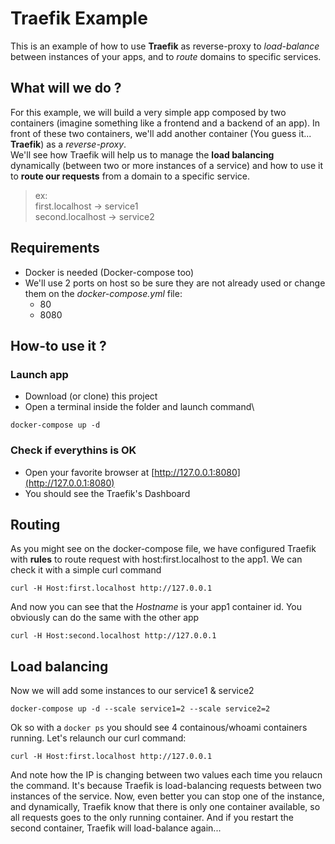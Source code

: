 # Traefik Example

This is an example of how to use **Traefik** as reverse-proxy to _load-balance_ between instances of your apps, and to _route_ domains to specific services.

## What will we do ?
For this example, we will build a very simple app composed by two containers (imagine something like a frontend and a backend of an app).
In front of these two containers, we'll add another container (You guess it... **Traefik**) as a _reverse-proxy_.\
We'll see how Traefik will help us to manage the **load balancing** dynamically (between two or more instances of a service) and how to use it to **route our requests** from a domain  to a specific service.  
> ex:  \
> first.localhost -> service1\
> second.localhost -> service2

## Requirements
- Docker is needed (Docker-compose too)
- We'll use 2 ports on host so be sure they are not already used or change them on the _docker-compose.yml_ file:
	- 80
	- 8080

## How-to use it ?

### Launch app

- Download (or clone) this project
- Open a terminal inside the folder and launch command\

```
docker-compose up -d
```
### Check if everythins is OK
- Open your favorite browser at [http://127.0.0.1:8080](http://127.0.0.1:8080)
- You should see the Traefik's Dashboard

## Routing
As you might see on the docker-compose file, we have configured Traefik with **rules** to route request with host:first.localhost to the app1.
We can check it with a simple curl command
```
curl -H Host:first.localhost http://127.0.0.1
```
And now you can see that the *Hostname* is your app1 container id.
You obviously can do the same with the other app
```
curl -H Host:second.localhost http://127.0.0.1
```

## Load balancing
Now we will add some instances to our service1 & service2
```
docker-compose up -d --scale service1=2 --scale service2=2
```
Ok so with a ```docker ps``` you should see 4 containous/whoami containers running.
Let's relaunch our curl command:
```
curl -H Host:first.localhost http://127.0.0.1
```
And note how the IP is changing between two values each time you relaucn the command. It's because Traefik is load-balancing requests between two instances of the service.
Now, even better you can stop one of the instance, and dynamically, Traefik know that there is only one container available, so all requests goes to the only running container. And if you restart the second container, Traefik will load-balance again...
